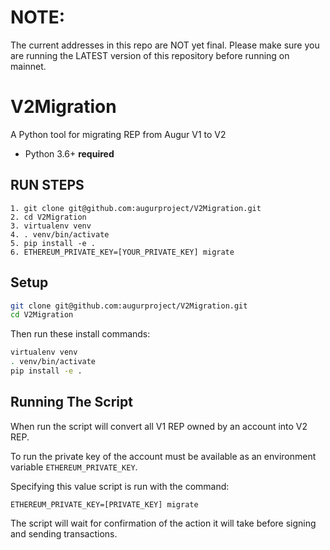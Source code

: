 # NOTE:

The current addresses in this repo are NOT yet final. Please make sure you are running the LATEST version of this repository before running on mainnet.

# V2Migration
A Python tool for migrating REP from Augur V1 to V2

* Python 3.6+ **required**

## RUN STEPS

```
1. git clone git@github.com:augurproject/V2Migration.git
2. cd V2Migration
3. virtualenv venv
4. . venv/bin/activate
5. pip install -e .
6. ETHEREUM_PRIVATE_KEY=[YOUR_PRIVATE_KEY] migrate
```

## Setup

```sh
git clone git@github.com:augurproject/V2Migration.git
cd V2Migration
```

Then run these install commands:

```sh
virtualenv venv
. venv/bin/activate
pip install -e .
```

## Running The Script

When run the script will convert all V1 REP owned by an account into V2 REP.

To run the private key of the account must be available as an environment variable `ETHEREUM_PRIVATE_KEY`.

Specifying this value script is run with the command:

```
ETHEREUM_PRIVATE_KEY=[PRIVATE_KEY] migrate
```

The script will wait for confirmation of the action it will take before signing and sending transactions.
